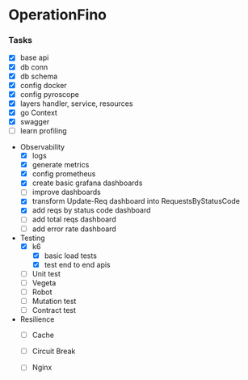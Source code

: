 # OperationFino

### Tasks
- [x] base api
- [x] db conn
- [x] db schema
- [x] config docker
- [x] config pyroscope
- [x] layers handler, service, resources
- [x] go Context
- [x] swagger
- [ ] learn profiling
- Observability
    - [x] logs
    - [x] generate metrics
    - [x] config prometheus
    - [x] create basic grafana dashboards
    - [ ] improve dashboards
	- [x] transform Update-Req dashboard into RequestsByStatusCode
	- [x] add reqs by status code dashboard
	- [ ] add total reqs dashboard
	- [ ] add error rate dashboard
- Testing
	- [x] k6
	    - [x] basic load tests
	    - [x] test end to end apis
	- [ ] Unit test
	- [ ] Vegeta
	- [ ] Robot
	- [ ] Mutation test
	- [ ] Contract test
- Resilience
	- [ ] Cache
	- [ ] Circuit Break
	- [ ] Nginx

